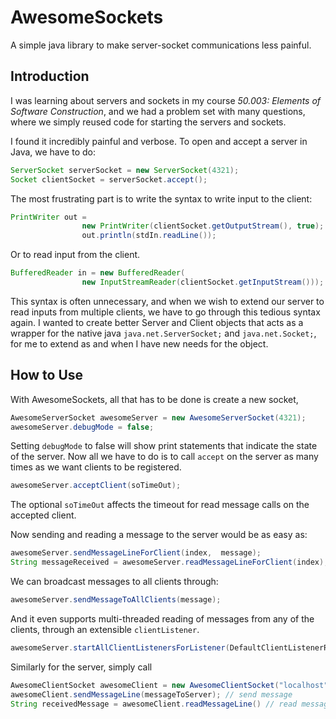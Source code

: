 # AwesomeSockets
A simple java library to make server-socket communications less painful.

## Introduction

I was learning about servers and sockets in my course *50.003: Elements of Software Construction*, and we had a problem set with many questions, where we simply reused code for starting the servers and sockets.

I found it incredibly painful and verbose. To open and accept a server in Java, we have to do:

```java
ServerSocket serverSocket = new ServerSocket(4321);
Socket clientSocket = serverSocket.accept();
```

The most frustrating part is to write the syntax to write input to the client:

```java
PrintWriter out =
                new PrintWriter(clientSocket.getOutputStream(), true);     
                out.println(stdIn.readLine());
```

Or to read input from the client.

```java
BufferedReader in = new BufferedReader(
                new InputStreamReader(clientSocket.getInputStream()));
```

This syntax is often unnecessary, and when we wish to extend our server to read inputs from multiple clients, we have to go through this tedious syntax again. I wanted to create better Server and Client objects that acts as a wrapper for the native java `java.net.ServerSocket;` and `java.net.Socket;`, for me to extend as and when I have new needs for the object.

## How to Use
With AwesomeSockets, all that has to be done is create a new socket,
```java
AwesomeServerSocket awesomeServer = new AwesomeServerSocket(4321);
awesomeServer.debugMode = false;
```

Setting `debugMode` to false will show print statements that indicate the state of the server. Now all we have to do is to call `accept` on the server as many times as we want clients to be registered.

```java
awesomeServer.acceptClient(soTimeOut); 
```

The optional `soTimeOut` affects the timeout for read message calls on the accepted client. 

Now sending and reading a message to the server would be as easy as:

```java
awesomeServer.sendMessageLineForClient(index,  message);
String messageReceived = awesomeServer.readMessageLineForClient(index);
```

We can broadcast messages to all clients through: 

```java
awesomeServer.sendMessageToAllClients(message);
```

And it even supports multi-threaded reading of messages from any of the clients, through an extensible `clientListener`.


```java
awesomeServer.startAllClientListenersForListener(DefaultClientListenerRunnable.class);
```

Similarly for the server, simply call

```java
AwesomeClientSocket awesomeClient = new AwesomeClientSocket("localhost", 4321);
awesomeClient.sendMessageLine(messageToServer); // send message
String receivedMessage = awesomeClient.readMessageLine() // read message
```
